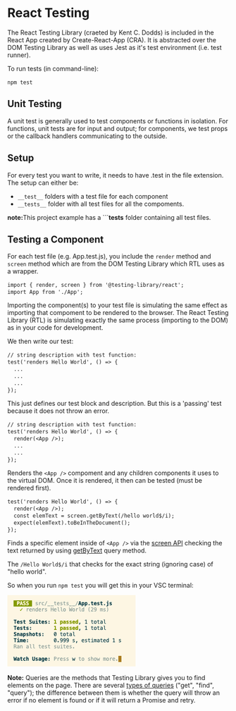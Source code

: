 # React Testing

The React Testing Library (craeted by Kent C. Dodds) is included in the React App created by Create-React-App (CRA). It is abstracted over the DOM Testing Library as well as uses Jest as it's test environment (i.e. test runner).

To run tests (in command-line):

```
npm test
```

## Unit Testing

A unit test is generally used to test components or functions in isolation. For functions, unit tests are for input and output; for components, we test props or the callback handlers communicating to the outside.

## Setup

For every test you want to write, it needs to have .test in the file extension. 
The setup can either be:

  * ```__test__``` folders with a test file for each component 
  * ```__tests__``` folder with all test files for all the compoments. 

<strong>note:</strong>This project example has a ```__tests__ folder containing all test files.

## Testing a Component

For each test file (e.g. App.test.js), you include the ```render``` method and ```screen``` method which are from the DOM Testing Library which RTL uses as a wrapper. 

```
import { render, screen } from '@testing-library/react';
import App from './App';
```

Importing the component(s) to your test file is simulating the same effect as importing that compoment to be rendered to the browser. The React Testing Library (RTL) is simulating exactly the same process (importing to the DOM) as in your code for development.

We then write our test:

```JS
// string description with test function:
test('renders Hello World', () => {
  ...
  ...
  ...
});
```

This just defines our test block and description. But this is a 'passing' test because
it does not throw an error.

```JS
// string description with test function:
test('renders Hello World', () => {
  render(<App />);
  ...
  ...
});
```

Renders the ```<App />``` compoment and any children components it uses to the virtual DOM. Once it is rendered, it then can be tested (must be rendered first).

```JS
test('renders Hello World', () => {
  render(<App />);
  const elemText = screen.getByText(/hello world$/i); 
  expect(elemText).toBeInTheDocument();
});
```

Finds a specific element inside of ```<App />``` via the <a href="https://testing-library.com/docs/queries/about/#screen">screen API</a> checking the text returned by using <a href="https://testing-library.com/docs/queries/bytext/">getByText</a> query method.

The ```/Hello World$/i``` that checks for the exact string (ignoring case) of "hello world".

So when you run ```npm test``` you will get this in your VSC terminal:

![test result](images/initial_test.png)

<strong>Note:</strong> Queries are the methods that Testing Library gives you to find elements on the page. There are several <a href="https://testing-library.com/docs/queries/about/">types of queries</a> ("get", "find", "query"); the difference between them is whether the query will throw an error if no element is found or if it will return a Promise and retry. 

